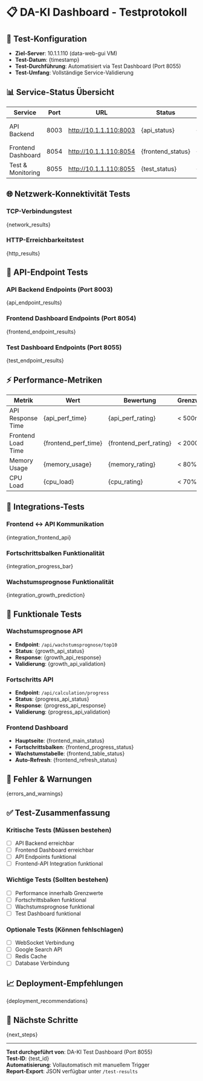 # 📋 DA-KI Dashboard - Testprotokoll

## 🎯 **Test-Konfiguration**
- **Ziel-Server**: 10.1.1.110 (data-web-gui VM)
- **Test-Datum**: {timestamp}
- **Test-Durchführung**: Automatisiert via Test Dashboard (Port 8055)
- **Test-Umfang**: Vollständige Service-Validierung

## 📊 **Service-Status Übersicht**

| Service | Port | URL | Status | Response Time | Beschreibung |
|---------|------|-----|--------|---------------|--------------|
| API Backend | 8003 | http://10.1.1.110:8003 | {api_status} | {api_response_time} | FastAPI - Wachstumsprognose & Progress |
| Frontend Dashboard | 8054 | http://10.1.1.110:8054 | {frontend_status} | {frontend_response_time} | Dash GUI - Hauptanwendung |
| Test & Monitoring | 8055 | http://10.1.1.110:8055 | {test_status} | {test_response_time} | Test Dashboard & Health Checks |

## 🌐 **Netzwerk-Konnektivität Tests**

### **TCP-Verbindungstest**
{network_results}

### **HTTP-Erreichbarkeitstest**
{http_results}

## 🔌 **API-Endpoint Tests**

### **API Backend Endpoints (Port 8003)**
{api_endpoint_results}

### **Frontend Dashboard Endpoints (Port 8054)**
{frontend_endpoint_results}

### **Test Dashboard Endpoints (Port 8055)**
{test_endpoint_results}

## ⚡ **Performance-Metriken**

| Metrik | Wert | Bewertung | Grenzwert |
|--------|------|-----------|-----------|
| API Response Time | {api_perf_time} | {api_perf_rating} | < 500ms |
| Frontend Load Time | {frontend_perf_time} | {frontend_perf_rating} | < 2000ms |
| Memory Usage | {memory_usage} | {memory_rating} | < 80% |
| CPU Load | {cpu_load} | {cpu_rating} | < 70% |

## 🔄 **Integrations-Tests**

### **Frontend ↔ API Kommunikation**
{integration_frontend_api}

### **Fortschrittsbalken Funktionalität**
{integration_progress_bar}

### **Wachstumsprognose Funktionalität**
{integration_growth_prediction}

## 🎯 **Funktionale Tests**

### **Wachstumsprognose API**
- **Endpoint**: `/api/wachstumsprognose/top10`
- **Status**: {growth_api_status}
- **Response**: {growth_api_response}
- **Validierung**: {growth_api_validation}

### **Fortschritts API**
- **Endpoint**: `/api/calculation/progress`
- **Status**: {progress_api_status}
- **Response**: {progress_api_response}
- **Validierung**: {progress_api_validation}

### **Frontend Dashboard**
- **Hauptseite**: {frontend_main_status}
- **Fortschrittsbalken**: {frontend_progress_status}
- **Wachstumstabelle**: {frontend_table_status}
- **Auto-Refresh**: {frontend_refresh_status}

## 🚨 **Fehler & Warnungen**

{errors_and_warnings}

## ✅ **Test-Zusammenfassung**

### **Kritische Tests** (Müssen bestehen)
- [ ] API Backend erreichbar
- [ ] Frontend Dashboard erreichbar
- [ ] API Endpoints funktional
- [ ] Frontend-API Integration funktional

### **Wichtige Tests** (Sollten bestehen)
- [ ] Performance innerhalb Grenzwerte
- [ ] Fortschrittsbalken funktional
- [ ] Wachstumsprognose funktional
- [ ] Test Dashboard funktional

### **Optionale Tests** (Können fehlschlagen)
- [ ] WebSocket Verbindung
- [ ] Google Search API
- [ ] Redis Cache
- [ ] Database Verbindung

## 📈 **Deployment-Empfehlungen**

{deployment_recommendations}

## 🔄 **Nächste Schritte**

{next_steps}

---
**Test durchgeführt von**: DA-KI Test Dashboard (Port 8055)  
**Test-ID**: {test_id}  
**Automatisierung**: Vollautomatisch mit manuellem Trigger  
**Report-Export**: JSON verfügbar unter `/test-results`